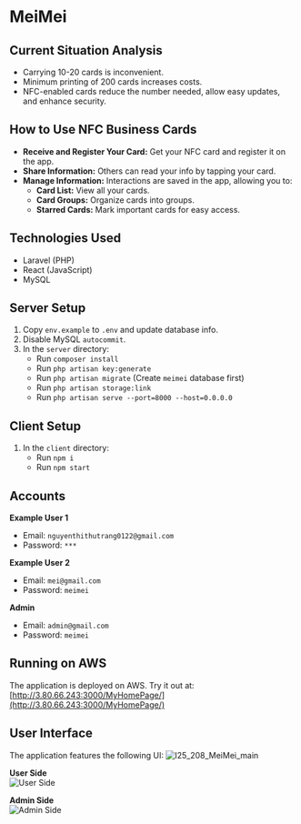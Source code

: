 # MeiMei

## Current Situation Analysis
- Carrying 10-20 cards is inconvenient.
- Minimum printing of 200 cards increases costs.
- NFC-enabled cards reduce the number needed, allow easy updates, and enhance security.

## How to Use NFC Business Cards
- **Receive and Register Your Card:** Get your NFC card and register it on the app.
- **Share Information:** Others can read your info by tapping your card.
- **Manage Information:** Interactions are saved in the app, allowing you to:
  - **Card List:** View all your cards.
  - **Card Groups:** Organize cards into groups.
  - **Starred Cards:** Mark important cards for easy access.

## Technologies Used
- Laravel (PHP)
- React (JavaScript)
- MySQL

## Server Setup
1. Copy `env.example` to `.env` and update database info.
2. Disable MySQL `autocommit`.
3. In the `server` directory:
   - Run `composer install`
   - Run `php artisan key:generate`
   - Run `php artisan migrate` (Create `meimei` database first)
   - Run `php artisan storage:link`
   - Run `php artisan serve --port=8000 --host=0.0.0.0`

## Client Setup
1. In the `client` directory:
   - Run `npm i`
   - Run `npm start`

## Accounts
**Example User 1**
- Email: `nguyenthithutrang0122@gmail.com`
- Password: `***`

**Example User 2**
- Email: `mei@gmail.com`
- Password: `meimei`

**Admin**
- Email: `admin@gmail.com`
- Password: `meimei`

## Running on AWS
The application is deployed on AWS. Try it out at:  
[http://3.80.66.243:3000/MyHomePage/](http://3.80.66.243:3000/MyHomePage/)

## User Interface
The application features the following UI:
![I25_208_MeiMei_main](https://github.com/user-attachments/assets/915a3bfe-1f99-4a57-9324-219809b12b5a)

**User Side**  
![User Side](https://github.com/ThuTrang912/MeiMei/assets/129019073/9ac9863e-6959-4e6b-8cb1-73375855f521)

**Admin Side**  
![Admin Side](https://github.com/user-attachments/assets/a73ec86d-17cd-41ec-9c04-21d81617ea7b)
